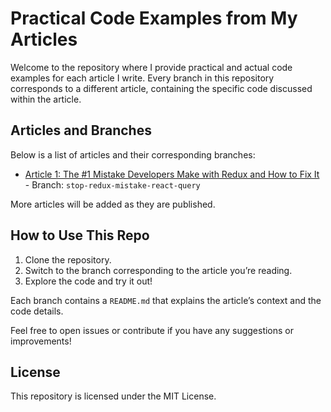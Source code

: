 # Practical Code Examples from My Articles

Welcome to the repository where I provide practical and actual code examples for each article I write.
Every branch in this repository corresponds to a different article, containing the specific code discussed within the article.

## Articles and Branches

Below is a list of articles and their corresponding branches:

- [Article 1: The #1 Mistake Developers Make with Redux and How to Fix It](https://example.com) - Branch: `stop-redux-mistake-react-query`

More articles will be added as they are published.

## How to Use This Repo

1. Clone the repository.
2. Switch to the branch corresponding to the article you’re reading.
3. Explore the code and try it out!

Each branch contains a `README.md` that explains the article’s context and the code details.

Feel free to open issues or contribute if you have any suggestions or improvements!

## License

This repository is licensed under the MIT License.
